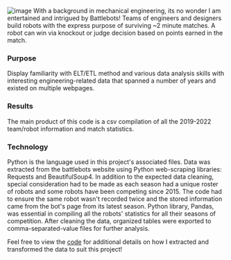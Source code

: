 ![image](https://github.com/mrsbarker/portfolio/assets/65389492/4be09262-2668-41d2-9bd8-65b6b6e3f374)
With a background in mechanical engineering, its no wonder I am entertained and intrigued by Battlebots! Teams of engineers and designers build robots with the express purpose of surviving ~2 minute matches. A robot can win via knockout or judge decision based on points earned in the match. 
### Purpose
Display familiarity with ELT/ETL method and various data analysis skills with interesting engineering-related data that spanned a number of years and existed on multiple webpages.

### Results
The main product of this code is a csv compilation of all the 2019-2022 team/robot information and match statistics. 

### Technology
Python is the language used in this project's associated files. Data was extracted from the battlebots website using Python web-scraping libraries: Requests and BeautifulSoup4. In addition to the expected data cleaning, special consideration had to be made as each season had a unique roster of robots and some robots have been competing since 2015. The code had to ensure the same robot wasn't recorded twice and the stored information came from the bot's page from its latest season. Python library, Pandas, was essential in compiling all the robots' statistics for all their seasons of competition. After cleaning the data, organized tables were exported to comma-separated-value files for further analysis. 

Feel free to view the [code](bb-create-csv.py) for additional details on how I extracted and transformed the data to suit this project!

